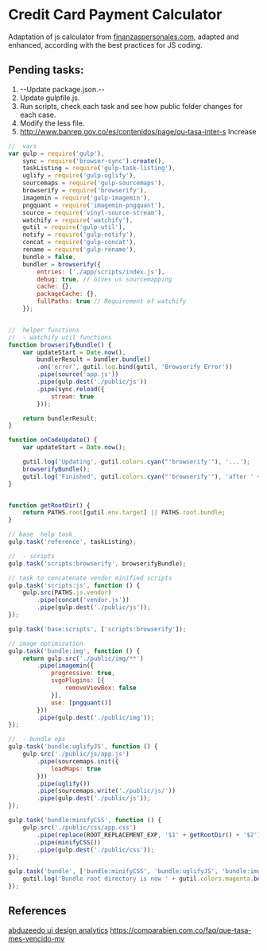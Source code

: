 # Credit Card Payment Calculator
Adaptation of js calculator from [finanzaspersonales.com](http://www.finanzaspersonales.com.co/calculadoras/articulo/tarjeta-credito/39934), adapted and enhanced, according with the best practices for JS coding.

## Pending tasks:
1. --Update package.json.--
2. Update gulpfile.js.
3. Run scripts, check each task and see how public folder changes for each case.
4. Modify the less file.
5. http://www.banrep.gov.co/es/contenidos/page/qu-tasa-inter-s Increase 

```javascript
//  vars
var gulp = require('gulp'),
    sync = require('browser-sync').create(),
    taskListing = require('gulp-task-listing'),
    uglify = require('gulp-uglify'),
    sourcemaps = require('gulp-sourcemaps'),
    browserify = require('browserify'),
    imagemin = require('gulp-imagemin'),
    pngquant = require('imagemin-pngquant'),
    source = require('vinyl-source-stream'),
    watchify = require('watchify'),
    gutil = require('gulp-util'),
    notify = require('gulp-notify'),
    concat = require('gulp-concat'),
    rename = require('gulp-rename'),
    bundle = false,
    bundler = browserify({
        entries: ['./app/scripts/index.js'],
        debug: true, // Gives us sourcemapping
        cache: {},
        packageCache: {},
        fullPaths: true // Requirement of watchify
    });


//  helper functions
//  - watchify util functions
function browserifyBundle() {
    var updateStart = Date.now(),
        bundlerResult = bundler.bundle()
        .on('error', gutil.log.bind(gutil, 'Browserify Error'))
        .pipe(source('app.js'))
        .pipe(gulp.dest('./public/js'))
        .pipe(sync.reload({
            stream: true
        }));

    return bundlerResult;
}

function onCodeUpdate() {
    var updateStart = Date.now();

    gutil.log('Updating', gutil.colors.cyan("'browserify'"), '...');
    browserifyBundle();
    gutil.log('Finished', gutil.colors.cyan("'browserify'"), 'after ' + gutil.colors.magenta((Date.now() - updateStart) + 'ms'));
}


function getRootDir() {
    return PATHS.root[gutil.env.target] || PATHS.root.bundle;
}

// base  help task
gulp.task('reference', taskListing);

//  - scripts
gulp.task('scripts:browserify', browserifyBundle);

// task to concatenate vendor minified scripts
gulp.task('scripts:js', function () {
    gulp.src(PATHS.js.vendor)
        .pipe(concat('vendor.js'))
        .pipe(gulp.dest('./public/js'));
});

gulp.task('base:scripts', ['scripts:browserify']);

// image optimization
gulp.task('bundle:img', function () {
    return gulp.src('./public/img/**')
        .pipe(imagemin({
            progressive: true,
            svgoPlugins: [{
                removeViewBox: false
            }],
            use: [pngquant()]
        }))
        .pipe(gulp.dest('./public/img'));
});

//  - bundle ops
gulp.task('bundle:uglifyJS', function () {
    gulp.src('./public/js/app.js')
        .pipe(sourcemaps.init({
            loadMaps: true
        }))
        .pipe(uglify())
        .pipe(sourcemaps.write('./public/js/'))
        .pipe(gulp.dest('./public/js'));
});

gulp.task('bundle:minifyCSS', function () {
    gulp.src('./public/css/app.css')
        .pipe(replace(ROOT_REPLACEMENT_EXP, '$1' + getRootDir() + '$2'))
        .pipe(minifyCSS())
        .pipe(gulp.dest('./public/css'));
});

gulp.task('bundle', ['bundle:minifyCSS', 'bundle:uglifyJS', 'bundle:img'], function () {
    gutil.log('Bundle root directory is now ' + gutil.colors.magenta.bold(getRootDir()));
});
```

## References
[abduzeedo ui design analytics](http://abduzeedo.com/ui-design-analytics)
https://comparabien.com.co/faq/que-tasa-mes-vencido-mv
